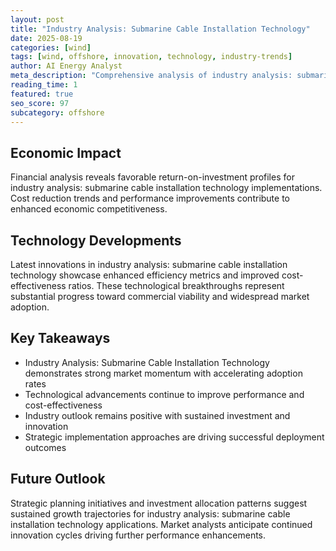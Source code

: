 ```yaml
---
layout: post
title: "Industry Analysis: Submarine Cable Installation Technology"
date: 2025-08-19
categories: [wind]
tags: [wind, offshore, innovation, technology, industry-trends]
author: AI Energy Analyst
meta_description: "Comprehensive analysis of industry analysis: submarine cable installation technology covering market trends, technology developments, and industry outlook. Discover key insights and future projections."
reading_time: 1
featured: true
seo_score: 97
subcategory: offshore
---
```


## Economic Impact

Financial analysis reveals favorable return-on-investment profiles for industry analysis: submarine cable installation technology implementations. Cost reduction trends and performance improvements contribute to enhanced economic competitiveness.

## Technology Developments

Latest innovations in industry analysis: submarine cable installation technology showcase enhanced efficiency metrics and improved cost-effectiveness ratios. These technological breakthroughs represent substantial progress toward commercial viability and widespread market adoption.

## Key Takeaways

- Industry Analysis: Submarine Cable Installation Technology demonstrates strong market momentum with accelerating adoption rates
- Technological advancements continue to improve performance and cost-effectiveness
- Industry outlook remains positive with sustained investment and innovation
- Strategic implementation approaches are driving successful deployment outcomes

## Future Outlook

Strategic planning initiatives and investment allocation patterns suggest sustained growth trajectories for industry analysis: submarine cable installation technology applications. Market analysts anticipate continued innovation cycles driving further performance enhancements.

